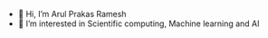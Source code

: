 - 👋 Hi, I’m Arul Prakas Ramesh
- 👀 I’m interested in Scientific computing, Machine learning and AI
<!--
Arul1996/Arul1996 is a ✨ special ✨ repository because its `README.md` (this file) appears on your GitHub profile.
You can click the Preview link to take a look at your changes.
--->

